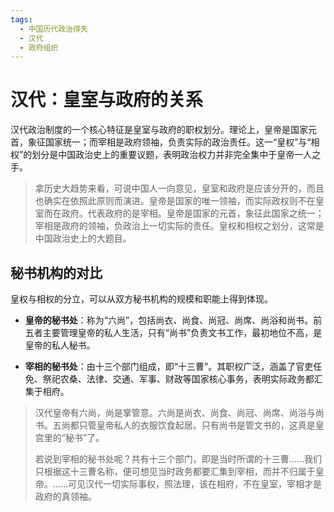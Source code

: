 ```yaml
---
tags:
  - 中国历代政治得失
  - 汉代
  - 政府组织
---
```


# 汉代：皇室与政府的关系

汉代政治制度的一个核心特征是皇室与政府的职权划分。理论上，皇帝是国家元首，象征国家统一；而宰相是政府领袖，负责实际的政治责任。这一“皇权”与“相权”的划分是中国政治史上的重要议题，表明政治权力并非完全集中于皇帝一人之手。

> 拿历史大趋势来看，可说中国人一向意见，皇室和政府是应该分开的，而且也确实在依照此原则而演进。皇帝是国家的唯一领袖，而实际政权则不在皇室而在政府。代表政府的是宰相。皇帝是国家的元首，象征此国家之统一；宰相是政府的领袖，负政治上一切实际的责任。皇权和相权之划分，这常是中国政治史上的大题目。

## 秘书机构的对比

皇权与相权的分立，可以从双方秘书机构的规模和职能上得到体现。

- **皇帝的秘书处**：称为“六尚”，包括尚衣、尚食、尚冠、尚席、尚浴和尚书。前五者主要管理皇帝的私人生活，只有“尚书”负责文书工作，最初地位不高，是皇帝的私人秘书。

- **宰相的秘书处**：由十三个部门组成，即“十三曹”。其职权广泛，涵盖了官吏任免、祭祀农桑、法律、交通、军事、财政等国家核心事务，表明实际政务都汇集于相府。

> 汉代皇帝有六尚，尚是掌管意。六尚是尚衣、尚食、尚冠、尚席、尚浴与尚书。五尚都只管皇帝私人的衣服饮食起居。只有尚书是管文书的，这真是皇宫里的“秘书”了。
> 
> 若说到宰相的秘书处呢？共有十三个部门，即是当时所谓的十三曹……我们只根据这十三曹名称，便可想见当时政务都要汇集到宰相，而并不归属于皇帝。……可见汉代一切实际事权，照法理，该在相府，不在皇室，宰相才是政府的真领袖。
